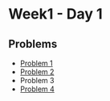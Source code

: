 # Week1 - Day 1

## Problems
- [Problem 1](https://github.com/amirkhan1092/PIPTP-Prep-2025/blob/main/Week1/Day1/solution1.md)
- [Problem 2](https://github.com/amirkhan1092/PIPTP-Prep-2025/blob/main/Week1/Day1/solution2.md)
- Problem 3
- [Problem 4](https://github.com/Gunjan-pandey85340/PIPTP-Prep-2025/blob/main/Week1/Day1/Solution4.md)
  
